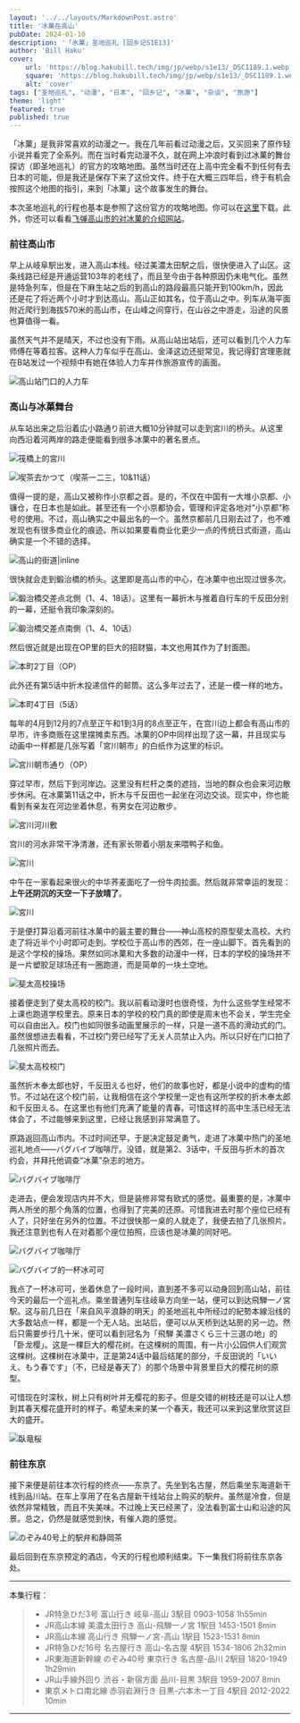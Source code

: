 ```yaml
---
layout: '../../layouts/MarkdownPost.astro'
title: '冰菓在高山'
pubDate: 2024-01-10
description: '「氷菓」圣地巡礼 [回乡记S1E13]'
author: 'Bill Haku'
cover:
    url: 'https://blog.hakubill.tech/img/jp/webp/s1e13/_DSC1189.1.webp'
    square: 'https://blog.hakubill.tech/img/jp/webp/s1e13/_DSC1189.1.webp'
    alt: 'cover'
tags: ["圣地巡礼", "动漫", "日本", "回乡记", "冰菓", "杂谈", "旅游"]
theme: 'light'
featured: true
published: true
---
```


「冰菓」是我非常喜欢的动漫之一。我在几年前看过动漫之后，又买回来了原作轻小说并看完了全系列。而在当时看完动漫不久，就在网上冲浪时看到过冰菓的舞台探访（即圣地巡礼）的官方的攻略地图。虽然当时还在上高中完全看不到任何有去日本的可能，但是我还是保存下来了这份文件。终于在大概三四年后，终于有机会按照这个地图的指引，来到「冰菓」这个故事发生的舞台。

本次圣地巡礼的行程也基本是参照了这份官方的攻略地图。你可以在[这里](https://www.hidatakayama.or.jp/wp-content/uploads/2021/07/hyouka.pdf)下载。此外，你还可以看看[飞弹高山市的对冰菓的介绍网站](https://www.hidatakayama.or.jp/special/hyoukaroke1/)。

### 前往高山市

早上从岐阜駅出发，进入高山本线。经过美濃太田駅之后，很快便进入了山区。这条线路已经是开通运营103年的老线了，而且至今由于各种原因仍未电气化。虽然是特急列车，但是在下麻生站之后的到高山的路段最高只能开到100km/h，因此还是花了将近两个小时才到达高山。高山正如其名，位于高山之中。列车从海平面附近爬行到海拔570米的高山市，在山峰之间穿行，在山谷之中游走，沿途的风景也算值得一看。

虽然天气并不是晴天，不过也没有下雨。从高山站出站后，还可以看到几个人力车师傅在等着拉客。这种人力车似乎在高山、金泽这边还挺常见，我记得釘宮理恵就在B站发过一个视频中有她在体验人力车并作旅游宣传的画面。

![高山站门口的人力车](https://blog.hakubill.tech/img/jp/webp/s1e13/IMG_0459.webp)

### 高山与冰菓舞台

从车站出来之后沿着広小路通り前进大概10分钟就可以走到宮川的桥头。从这里向西沿着河两岸的路走便能看到很多冰菓中的著名景点。

![筏橋上的宮川](https://blog.hakubill.tech/img/jp/webp/s1e13/_DSC1176.webp)

![喫茶去かつて（喫茶一二三，10&11话）](https://blog.hakubill.tech/img/jp/webp/s1e13/_DSC1179.webp)

值得一提的是，高山又被称作小京都之首。是的，不仅在中国有一大堆小京都、小镰仓，在日本也是如此。甚至还有一个小京都协会，管理和评定各地对“小京都”称号的使用。不过，高山确实之中最出名的一个。虽然京都前几日刚去过了，也不难发现也有很多商业化的痕迹。所以如果要看商业化更少一点的传统日式街道，高山确实是一个不错的选择。

![高山的街道|inline](https://blog.hakubill.tech/img/jp/webp/s1e13/_DSC1181.webp)

很快就会走到鍛治橋的桥头。这里即是高山市的中心，在冰菓中也出现过很多次。

![鍛治橋交差点北側（1、4、18话）。这里有一幕折木与推着自行车的千反田分别的一幕，还挺令我印象深刻的。](https://blog.hakubill.tech/img/jp/webp/s1e13/_DSC1192.webp)

![鍛治橋交差点南側（1、4、10话）](https://blog.hakubill.tech/img/jp/webp/s1e13/_DSC1193.webp)

然后很近就是出现在OP里的巨大的招财猫，本文也用其作为了封面图。

![本町2丁目（OP）](https://blog.hakubill.tech/img/jp/webp/s1e13/_DSC1189.webp)

此外还有第5话中折木投递信件的邮筒。这么多年过去了，还是一模一样的地方。

![本町4丁目（5话）](https://blog.hakubill.tech/img/jp/webp/s1e13/IMG_0481.webp)

每年的4月到12月的7点至正午和1到3月的8点至正午，在宫川边上都会有高山市的早市，许多商贩在这里摆摊卖东西。冰菓的OP中同样出现了这一幕，并且现实与动画中一样都是几张写着「宮川朝市」的白纸作为这里的标识。

![宮川朝市通り（OP）](https://blog.hakubill.tech/img/jp/webp/s1e13/_DSC1201.webp)

穿过早市，然后下到河岸边。这里没有栏杆之类的遮挡，当地的群众也会来河边散步休闲。在冰菓第11话之中，折木与千反田也一起坐在河边交谈。现实中，你也能看到有亲友在河边坐着休息，有男女在河边散步。

![宮川河川敷](https://blog.hakubill.tech/img/jp/webp/s1e13/_DSC1213.webp)

宫川的河水非常干净清澈，还有家长带着小朋友来喂鸭子和鱼。

![宮川](https://blog.hakubill.tech/img/jp/webp/s1e13/_DSC1206.webp)

中午在一家看起来很火的中华荞麦面吃了一份牛肉拉面。然后就非常幸运的发现：**上午还阴沉的天空一下子放晴了**。

![宮川](https://blog.hakubill.tech/img/jp/webp/s1e13/_DSC1236.webp)

于是便打算沿着河前往冰菓中的最主要的舞台——神山高校的原型斐太高校。大约走了将近半个小时即可走到。学校位于高山市的西郊，在一座山脚下。首先看到的是这个学校的操场。果然如同冰菓和大多数的动漫中一样，日本的学校的操场并不是一片塑胶足球场还有一圈跑道，而是简单的一块土空地。

![斐太高校操场](https://blog.hakubill.tech/img/jp/webp/s1e13/_DSC1261.webp)

接着便走到了斐太高校的校门。我以前看动漫时也很奇怪，为什么这些学生经常不上课也跑道学校里去。原来日本的学校的校门真的即使是周末也不会关，学生完全可以自由出入。校门也如同很多动画里展示的一样，只是一道不高的滑动式的门。虽然很想进去看看，不过校门旁已经写了无关人员禁止入内。所以只好在门口拍了几张照片而去。

![斐太高校校门](https://blog.hakubill.tech/img/jp/webp/s1e13/_DSC1259.webp)

虽然折木奉太郎也好，千反田える也好，他们的故事也好，都是小说中的虚构的情节。不过站在这个校门前，让我相信在这个学校里一定也有这所学校的折木奉太郎和千反田える。在这里也有他们充满了能量的青春。可惜这样的高中生活已经无法体会了，不过能够来到这里，已经让我感到非常满意了。

原路返回高山市内。不过时间还早，于是决定鼓足勇气，走进了冰菓中热门的圣地巡礼地点——バグバイブ咖啡厅。没错，就是第2、3话中，千反田与折木的首次约会，并拜托他调查“冰菓”杂志的地方。

![バグバイブ咖啡厅](https://blog.hakubill.tech/img/jp/webp/s1e13/_DSC1177.webp)

走进去，便会发现店内并不大，但是装修非常有欧式的感觉。最重要的是，冰菓中两人所坐的那个角落的位置，也得到了完美的还原。可惜我进去时那个座位已经有人了，只好坐在另外的位置。不过很快那一桌的人就走了，我便去拍了几张照片。我还注意到也有人在对着那个座位拍照，应该也是冰菓的同好吧。

![バグバイブ咖啡厅](https://blog.hakubill.tech/img/jp/webp/s1e13/IMG_0489.webp)

![バグバイブ的一杯冰可可](https://blog.hakubill.tech/img/jp/webp/s1e13/IMG_0488.webp)

我点了一杯冰可可，坐着休息了一段时间，直到差不多可以动身回到高山站，前往今天的最后一个巡礼点。乘坐普通列车往岐阜方向坐一站，便可以到达飛騨一ノ宮駅。这与前几日在「来自风平浪静的明天」的圣地巡礼中所经过的紀勢本線沿线的大多数站点一样，都是一个无人站。出站后，便可以从天桥到达站房的另一边。然后只需要步行几十米，便可以看到冠名为「飛騨 美濃さくら三十三選の地」的「卧龙樱」。这是一棵巨大的樱花树。在这棵树的周围，有一片小公园供人们观赏这棵树。这棵树在冰菓中，正是第24话中最后结尾的部分，千反田说的「いいえ、もう春です」（不，已经是春天了）的那个场景中背景里巨大的樱花树的原型。

可惜现在时深秋，树上只有树叶并无樱花的影子。但是交错的树枝还是可以让人想到其春天樱花盛开时的样子。希望未来的某一个春天，我还可以来到这里欣赏这巨大的盛开。

![臥竜桜](https://blog.hakubill.tech/img/jp/webp/s1e13/_DSC1283.webp)

### 前往东京

接下来便是前往本次行程的终点——东京了。先坐到名古屋，然后乘坐东海道新干线到品川站。在车上享用了在名古屋新干线站台上购买的駅弁。虽然是冷食，但是依然非常精致，而且不失美味。不过晚上天已经黑了，没法看到富士山和沿途的风景。总之，仍然是就感觉到快，有催人跑的感觉。

![のぞみ40号上的駅弁和静岡茶](https://blog.hakubill.tech/img/jp/webp/s1e13/IMG_0519.webp)

最后回到在东京预定的酒店，今天的行程也顺利结束。下一集我们将前往东京各处。

---

本集行程：

> - JR特急ひだ3号 富山行き 岐阜-高山 3駅目 0903-1058 1h55min
> - JR高山本線 美濃太田行き 高山-飛騨一ノ宮 1駅目 1453-1501 8min
> - JR高山本線 高山行き 飛騨一ノ宮-高山 1駅目 1523-1531 8min
> - JR特急ひだ16号 名古屋行き 高山-名古屋 4駅目 1534-1806 2h32min
> - JR東海道新幹線 のぞみ40号 東京行き 名古屋-品川 2駅目 1820-1949 1h29min
> - JR山手線外回り 渋谷・新宿方面 品川-目黒 3駅目 1959-2007 8min
> - 東京メトロ南北線 赤羽岩淵行き 目黒-六本木一丁目 4駅目 2012-2022 10min

---

